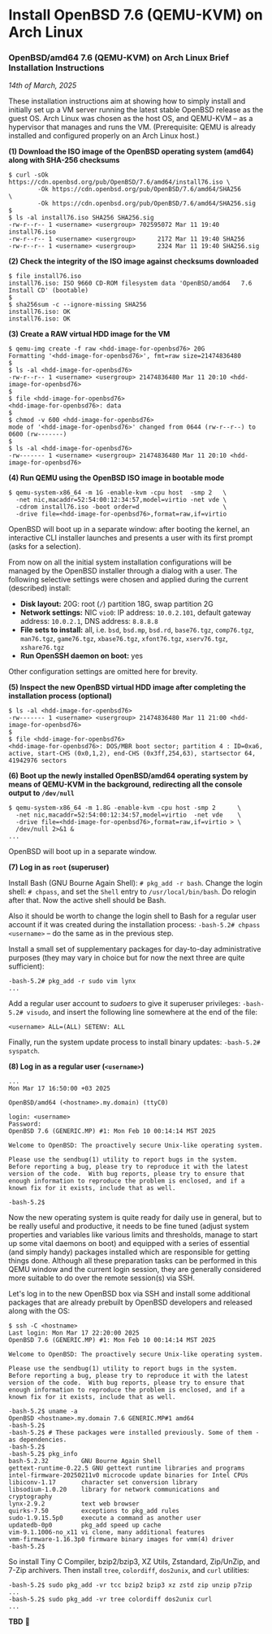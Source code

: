 # Install OpenBSD 7.6 (QEMU-KVM) on Arch Linux

### OpenBSD/amd64 7.6 (QEMU-KVM) on Arch Linux Brief Installation Instructions

*14th of March, 2025*

These installation instructions aim at showing how to simply install and initially set up a VM server running the latest stable OpenBSD release as the guest OS. Arch Linux was chosen as the host OS, and QEMU-KVM &ndash; as a hypervisor that manages and runs the VM. (Prerequisite: QEMU is already installed and configured properly on an Arch Linux host.)

**(1) Download the ISO image of the OpenBSD operating system (amd64) along with SHA-256 checksums**

```
$ curl -sOk https://cdn.openbsd.org/pub/OpenBSD/7.6/amd64/install76.iso \
        -Ok https://cdn.openbsd.org/pub/OpenBSD/7.6/amd64/SHA256        \
        -Ok https://cdn.openbsd.org/pub/OpenBSD/7.6/amd64/SHA256.sig
$
$ ls -al install76.iso SHA256 SHA256.sig
-rw-r--r-- 1 <username> <usergroup> 702595072 Mar 11 19:40 install76.iso
-rw-r--r-- 1 <username> <usergroup>      2172 Mar 11 19:40 SHA256
-rw-r--r-- 1 <username> <usergroup>      2324 Mar 11 19:40 SHA256.sig
```

**(2) Check the integrity of the ISO image against checksums downloaded**

```
$ file install76.iso
install76.iso: ISO 9660 CD-ROM filesystem data 'OpenBSD/amd64   7.6 Install CD' (bootable)
$
$ sha256sum -c --ignore-missing SHA256
install76.iso: OK
install76.iso: OK
```

**(3) Create a RAW virtual HDD image for the VM**

```
$ qemu-img create -f raw <hdd-image-for-openbsd76> 20G
Formatting '<hdd-image-for-openbsd76>', fmt=raw size=21474836480
$
$ ls -al <hdd-image-for-openbsd76>
-rw-r--r-- 1 <username> <usergroup> 21474836480 Mar 11 20:10 <hdd-image-for-openbsd76>
$
$ file <hdd-image-for-openbsd76>
<hdd-image-for-openbsd76>: data
$
$ chmod -v 600 <hdd-image-for-openbsd76>
mode of '<hdd-image-for-openbsd76>' changed from 0644 (rw-r--r--) to 0600 (rw-------)
$
$ ls -al <hdd-image-for-openbsd76>
-rw------- 1 <username> <usergroup> 21474836480 Mar 11 20:10 <hdd-image-for-openbsd76>
```

**(4) Run QEMU using the OpenBSD ISO image in bootable mode**

```
$ qemu-system-x86_64 -m 1G -enable-kvm -cpu host  -smp 2   \
  -net nic,macaddr=52:54:00:12:34:57,model=virtio -net vde \
  -cdrom install76.iso -boot order=d                       \
  -drive file=<hdd-image-for-openbsd76>,format=raw,if=virtio
```

OpenBSD will boot up in a separate window: after booting the kernel, an interactive CLI installer launches and presents a user with its first prompt (asks for a selection).

From now on all the initial system installation configurations will be managed by the OpenBSD installer through a dialog with a user. The following selective settings were chosen and applied during the current (described) install:

* **Disk layout:** 20G: root (`/`) partition 18G, swap partition 2G
* **Network settings:** NIC `vio0`: IP address: `10.0.2.101`, default gateway address: `10.0.2.1`, DNS address: `8.8.8.8`
* **File sets to install:** all, i.e. `bsd`, `bsd.mp`, `bsd.rd`, `base76.tgz`, `comp76.tgz`, `man76.tgz`, `game76.tgz`, `xbase76.tgz`, `xfont76.tgz`, `xserv76.tgz`, `xshare76.tgz`
* **Run OpenSSH daemon on boot:** yes

Other configuration settings are omitted here for brevity.

**(5) Inspect the new OpenBSD virtual HDD image after completing the installation process (optional)**

```
$ ls -al <hdd-image-for-openbsd76>
-rw------- 1 <username> <usergroup> 21474836480 Mar 11 21:00 <hdd-image-for-openbsd76>
$
$ file <hdd-image-for-openbsd76>
<hdd-image-for-openbsd76>: DOS/MBR boot sector; partition 4 : ID=0xa6, active, start-CHS (0x0,1,2), end-CHS (0x3ff,254,63), startsector 64, 41942976 sectors
```

**(6) Boot up the newly installed OpenBSD/amd64 operating system by means of QEMU-KVM in the background, redirecting all the console output to `/dev/null`**

```
$ qemu-system-x86_64 -m 1.8G -enable-kvm -cpu host -smp 2      \
  -net nic,macaddr=52:54:00:12:34:57,model=virtio  -net vde    \
  -drive file=<hdd-image-for-openbsd76>,format=raw,if=virtio > \
  /dev/null 2>&1 &
...
```

OpenBSD will boot up in a separate window.

**(7) Log in as `root` (superuser)**

Install Bash (GNU Bourne Again Shell): `# pkg_add -r bash`. Change the login shell: `# chpass`, and set the `Shell` entry to `/usr/local/bin/bash`. Do relogin after that. Now the active shell should be Bash.

Also it should be worth to change the login shell to Bash for a regular user account if it was created during the installation process: `-bash-5.2# chpass <username>` &ndash; do the same as in the previous step.

Install a small set of supplementary packages for day-to-day administrative purposes (they may vary in choice but for now the next three are quite sufficient):

```
-bash-5.2# pkg_add -r sudo vim lynx
...
```

Add a regular user account to *sudoers* to give it superuser privileges: `-bash-5.2# visudo`, and insert the following line somewhere at the end of the file:

```
<username> ALL=(ALL) SETENV: ALL
```

Finally, run the system update process to install binary updates: `-bash-5.2# syspatch`.

**(8) Log in as a regular user (`<username>`)**

```
...
Mon Mar 17 16:50:00 +03 2025

OpenBSD/amd64 (<hostname>.my.domain) (ttyC0)

login: <username>
Password:
OpenBSD 7.6 (GENERIC.MP) #1: Mon Feb 10 00:14:14 MST 2025

Welcome to OpenBSD: The proactively secure Unix-like operating system.

Please use the sendbug(1) utility to report bugs in the system.
Before reporting a bug, please try to reproduce it with the latest
version of the code.  With bug reports, please try to ensure that
enough information to reproduce the problem is enclosed, and if a
known fix for it exists, include that as well.

-bash-5.2$
```

Now the new operating system is quite ready for daily use in general, but to be really useful and productive, it needs to be fine tuned (adjust system properties and variables like various limits and thresholds, manage to start up some vital daemons on boot) and equipped with a series of essential (and simply handy) packages installed which are responsible for getting things done. Although all these preparation tasks can be performed in this QEMU window and the current login session, they are generally considered more suitable to do over the remote session(s) via SSH.

Let's log in to the new OpenBSD box via SSH and install some additional packages that are already prebuilt by OpenBSD developers and released along with the OS:

```
$ ssh -C <hostname>
Last login: Mon Mar 17 22:20:00 2025
OpenBSD 7.6 (GENERIC.MP) #1: Mon Feb 10 00:14:14 MST 2025

Welcome to OpenBSD: The proactively secure Unix-like operating system.

Please use the sendbug(1) utility to report bugs in the system.
Before reporting a bug, please try to reproduce it with the latest
version of the code.  With bug reports, please try to ensure that
enough information to reproduce the problem is enclosed, and if a
known fix for it exists, include that as well.

-bash-5.2$ uname -a
OpenBSD <hostname>.my.domain 7.6 GENERIC.MP#1 amd64
-bash-5.2$
-bash-5.2$ # These packages were installed previously. Some of them - as dependencies.
-bash-5.2$
-bash-5.2$ pkg_info
bash-5.2.32         GNU Bourne Again Shell
gettext-runtime-0.22.5 GNU gettext runtime libraries and programs
intel-firmware-20250211v0 microcode update binaries for Intel CPUs
libiconv-1.17       character set conversion library
libsodium-1.0.20    library for network communications and cryptography
lynx-2.9.2          text web browser
quirks-7.50         exceptions to pkg_add rules
sudo-1.9.15.5p0     execute a command as another user
updatedb-0p0        pkg_add speed up cache
vim-9.1.1006-no_x11 vi clone, many additional features
vmm-firmware-1.16.3p0 firmware binary images for vmm(4) driver
-bash-5.2$
```

So install Tiny C Compiler, bzip2/bzip3, XZ Utils, Zstandard, Zip/UnZip, and 7-Zip archivers. Then install `tree`, `colordiff`, `dos2unix`, and `curl` utilities:

```
-bash-5.2$ sudo pkg_add -vr tcc bzip2 bzip3 xz zstd zip unzip p7zip
...
-bash-5.2$ sudo pkg_add -vr tree colordiff dos2unix curl
...
```

**TBD** &#128192;
